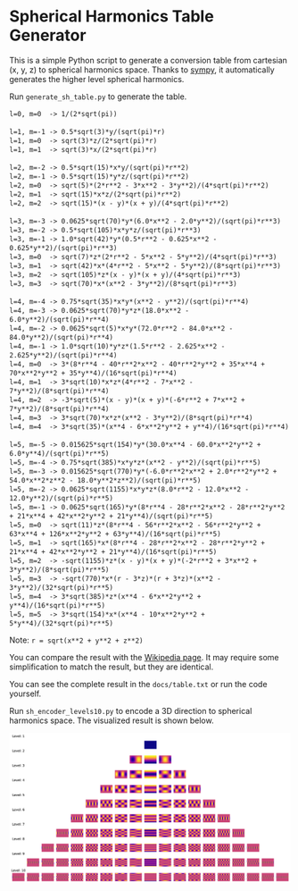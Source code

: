 # Spherical Harmonics Table Generator

This is a simple Python script to generate a conversion table from cartesian (x, y, z) to spherical harmonics space. Thanks to [sympy](https://www.sympy.org/en/index.html), it automatically generates the higher level spherical harmonics.

Run `generate_sh_table.py` to generate the table. 

```
l=0, m=0  -> 1/(2*sqrt(pi))

l=1, m=-1 -> 0.5*sqrt(3)*y/(sqrt(pi)*r)
l=1, m=0  -> sqrt(3)*z/(2*sqrt(pi)*r)
l=1, m=1  -> sqrt(3)*x/(2*sqrt(pi)*r)

l=2, m=-2 -> 0.5*sqrt(15)*x*y/(sqrt(pi)*r**2)
l=2, m=-1 -> 0.5*sqrt(15)*y*z/(sqrt(pi)*r**2)
l=2, m=0  -> sqrt(5)*(2*r**2 - 3*x**2 - 3*y**2)/(4*sqrt(pi)*r**2)
l=2, m=1  -> sqrt(15)*x*z/(2*sqrt(pi)*r**2)
l=2, m=2  -> sqrt(15)*(x - y)*(x + y)/(4*sqrt(pi)*r**2)

l=3, m=-3 -> 0.0625*sqrt(70)*y*(6.0*x**2 - 2.0*y**2)/(sqrt(pi)*r**3)
l=3, m=-2 -> 0.5*sqrt(105)*x*y*z/(sqrt(pi)*r**3)
l=3, m=-1 -> 1.0*sqrt(42)*y*(0.5*r**2 - 0.625*x**2 - 0.625*y**2)/(sqrt(pi)*r**3)
l=3, m=0  -> sqrt(7)*z*(2*r**2 - 5*x**2 - 5*y**2)/(4*sqrt(pi)*r**3)
l=3, m=1  -> sqrt(42)*x*(4*r**2 - 5*x**2 - 5*y**2)/(8*sqrt(pi)*r**3)
l=3, m=2  -> sqrt(105)*z*(x - y)*(x + y)/(4*sqrt(pi)*r**3)
l=3, m=3  -> sqrt(70)*x*(x**2 - 3*y**2)/(8*sqrt(pi)*r**3)

l=4, m=-4 -> 0.75*sqrt(35)*x*y*(x**2 - y**2)/(sqrt(pi)*r**4)
l=4, m=-3 -> 0.0625*sqrt(70)*y*z*(18.0*x**2 - 6.0*y**2)/(sqrt(pi)*r**4)
l=4, m=-2 -> 0.0625*sqrt(5)*x*y*(72.0*r**2 - 84.0*x**2 - 84.0*y**2)/(sqrt(pi)*r**4)
l=4, m=-1 -> 1.0*sqrt(10)*y*z*(1.5*r**2 - 2.625*x**2 - 2.625*y**2)/(sqrt(pi)*r**4)
l=4, m=0  -> 3*(8*r**4 - 40*r**2*x**2 - 40*r**2*y**2 + 35*x**4 + 70*x**2*y**2 + 35*y**4)/(16*sqrt(pi)*r**4)
l=4, m=1  -> 3*sqrt(10)*x*z*(4*r**2 - 7*x**2 - 7*y**2)/(8*sqrt(pi)*r**4)
l=4, m=2  -> -3*sqrt(5)*(x - y)*(x + y)*(-6*r**2 + 7*x**2 + 7*y**2)/(8*sqrt(pi)*r**4)
l=4, m=3  -> 3*sqrt(70)*x*z*(x**2 - 3*y**2)/(8*sqrt(pi)*r**4)
l=4, m=4  -> 3*sqrt(35)*(x**4 - 6*x**2*y**2 + y**4)/(16*sqrt(pi)*r**4)

l=5, m=-5 -> 0.015625*sqrt(154)*y*(30.0*x**4 - 60.0*x**2*y**2 + 6.0*y**4)/(sqrt(pi)*r**5)
l=5, m=-4 -> 0.75*sqrt(385)*x*y*z*(x**2 - y**2)/(sqrt(pi)*r**5)
l=5, m=-3 -> 0.015625*sqrt(770)*y*(-6.0*r**2*x**2 + 2.0*r**2*y**2 + 54.0*x**2*z**2 - 18.0*y**2*z**2)/(sqrt(pi)*r**5)
l=5, m=-2 -> 0.0625*sqrt(1155)*x*y*z*(8.0*r**2 - 12.0*x**2 - 12.0*y**2)/(sqrt(pi)*r**5)
l=5, m=-1 -> 0.0625*sqrt(165)*y*(8*r**4 - 28*r**2*x**2 - 28*r**2*y**2 + 21*x**4 + 42*x**2*y**2 + 21*y**4)/(sqrt(pi)*r**5)
l=5, m=0  -> sqrt(11)*z*(8*r**4 - 56*r**2*x**2 - 56*r**2*y**2 + 63*x**4 + 126*x**2*y**2 + 63*y**4)/(16*sqrt(pi)*r**5)
l=5, m=1  -> sqrt(165)*x*(8*r**4 - 28*r**2*x**2 - 28*r**2*y**2 + 21*x**4 + 42*x**2*y**2 + 21*y**4)/(16*sqrt(pi)*r**5)
l=5, m=2  -> -sqrt(1155)*z*(x - y)*(x + y)*(-2*r**2 + 3*x**2 + 3*y**2)/(8*sqrt(pi)*r**5)
l=5, m=3  -> -sqrt(770)*x*(r - 3*z)*(r + 3*z)*(x**2 - 3*y**2)/(32*sqrt(pi)*r**5)
l=5, m=4  -> 3*sqrt(385)*z*(x**4 - 6*x**2*y**2 + y**4)/(16*sqrt(pi)*r**5)
l=5, m=5  -> 3*sqrt(154)*x*(x**4 - 10*x**2*y**2 + 5*y**4)/(32*sqrt(pi)*r**5)
```

Note: `r = sqrt(x**2 + y**2 + z**2)`

You can compare the result with the [Wikipedia page](https://en.wikipedia.org/wiki/Table_of_spherical_harmonics#Real_spherical_harmonics). It may require some simplification to match the result, but they are identical.

You can see the complete result in the `docs/table.txt` or run the code yourself.

Run `sh_encoder_levels10.py` to encode a 3D direction to spherical harmonics space. The visualized result is shown below.

![Encoded result of 3D direction](docs/sh_encoder_levels10.png)